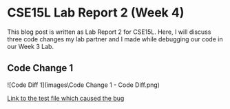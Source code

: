 # CSE15L Lab Report 2 (Week 4)

This blog post is written as Lab Report 2 for CSE15L. Here, I will discuss three code changes my lab partner and I made while debugging our code in
our Week 3 Lab.

## Code Change 1

![Code Diff 1](images\Code Change 1 - Code Diff.png)

[Link to the test file which caused the bug](https://github.com/ni-chiu/markdown-parser/blob/main/test-file.md)